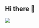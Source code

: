 ## Hi there 👋
   <img hidden src="https://4595-152-59-147-101.ngrok-free.app/log/blabla2">
 <img src="https://skillicons.dev/icons?i=c,cpp,cs,java,python,php,jquery,js,ts,go,rust,terraform,threejs">
<!--
**prince-tit/prince-tit** is a ✨ _special_ ✨ repository because its `README.md` (this file) appears on your GitHub profile.

Here are some ideas to get you started:

- 🔭 I’m currently working on ...
- 🌱 I’m currently learning ...
- 👯 I’m looking to collaborate on ...
- 🤔 I’m looking for help with ...
- 💬 Ask me about ...
- 📫 How to reach me: ...
- 😄 Pronouns: ...
- ⚡ Fun fact: ...
-->
